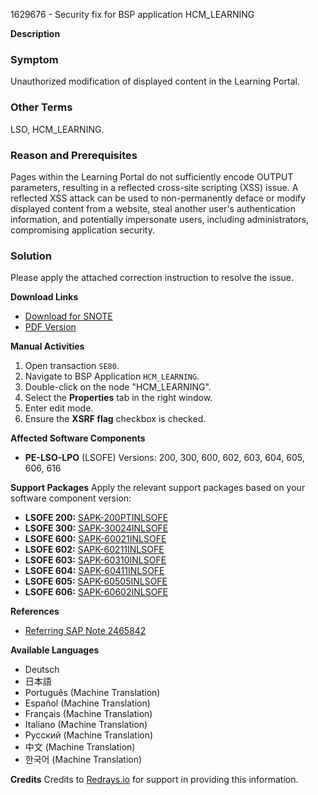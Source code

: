 1629676 - Security fix for BSP application HCM_LEARNING

**Description**

### Symptom
Unauthorized modification of displayed content in the Learning Portal.

### Other Terms
LSO, HCM_LEARNING.

### Reason and Prerequisites
Pages within the Learning Portal do not sufficiently encode OUTPUT parameters, resulting in a reflected cross-site scripting (XSS) issue. A reflected XSS attack can be used to non-permanently deface or modify displayed content from a website, steal another user's authentication information, and potentially impersonate users, including administrators, compromising application security.

### Solution
Please apply the attached correction instruction to resolve the issue.

**Download Links**
- [Download for SNOTE](https://notesdownloads.sap.com/note/0040000009675582017)
- [PDF Version](https://userapps.support.sap.com/sap/support/sfm/notes/print/0001629676?language=en-US&token=AAB23EAD0C818826231B4A9C6D73BF0A)

**Manual Activities**
1. Open transaction `SE80`.
2. Navigate to BSP Application `HCM_LEARNING`.
3. Double-click on the node "HCM_LEARNING".
4. Select the **Properties** tab in the right window.
5. Enter edit mode.
6. Ensure the **XSRF flag** checkbox is checked.

**Affected Software Components**
- **PE-LSO-LPO** (LSOFE) Versions: 200, 300, 600, 602, 603, 604, 605, 606, 616

**Support Packages**
Apply the relevant support packages based on your software component version:
- **LSOFE 200:** [SAPK-200PTINLSOFE](https://me.sap.com/supportpackage/SAPK-200PTINLSOFE)
- **LSOFE 300:** [SAPK-30024INLSOFE](https://me.sap.com/supportpackage/SAPK-30024INLSOFE)
- **LSOFE 600:** [SAPK-60021INLSOFE](https://me.sap.com/supportpackage/SAPK-60021INLSOFE)
- **LSOFE 602:** [SAPK-60211INLSOFE](https://me.sap.com/supportpackage/SAPK-60211INLSOFE)
- **LSOFE 603:** [SAPK-60310INLSOFE](https://me.sap.com/supportpackage/SAPK-60310INLSOFE)
- **LSOFE 604:** [SAPK-60411INLSOFE](https://me.sap.com/supportpackage/SAPK-60411INLSOFE)
- **LSOFE 605:** [SAPK-60505INLSOFE](https://me.sap.com/supportpackage/SAPK-60505INLSOFE)
- **LSOFE 606:** [SAPK-60602INLSOFE](https://me.sap.com/supportpackage/SAPK-60602INLSOFE)

**References**
- [Referring SAP Note 2465842](https://me.sap.com/notes/2465842)
  
**Available Languages**
- Deutsch
- 日本語
- Português (Machine Translation)
- Español (Machine Translation)
- Français (Machine Translation)
- Italiano (Machine Translation)
- Русский (Machine Translation)
- 中文 (Machine Translation)
- 한국어 (Machine Translation)

**Credits**
Credits to [Redrays.io](https://redrays.io) for support in providing this information.